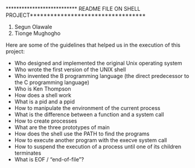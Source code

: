 *************************** README FILE ON SHELL PROJECT**********************************

1. Segun Olawale
2. Tionge Mughogho

Here are some of the guidelines that helped us in the execution of this project:

   - Who designed and implemented the original Unix operating system
   - Who wrote the first version of the UNIX shell
   - Who invented the B programming language (the direct predecessor to the C programming language)
   - Who is Ken Thompson
   - How does a shell work
   - What is a pid and a ppid
   - How to manipulate the environment of the current process
   - What is the difference between a function and a system call
   - How to create processes
   - What are the three prototypes of main
   - How does the shell use the PATH to find the programs
   - How to execute another program with the execve system call
   - How to suspend the execution of a process until one of its children terminates
   - What is EOF / “end-of-file”?
